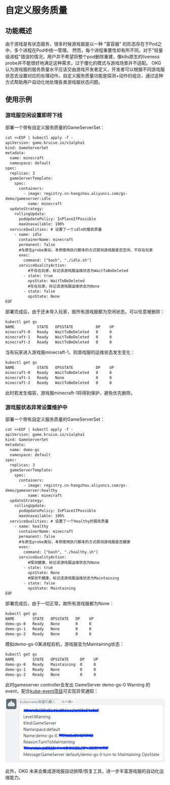 # 自定义服务质量
## 功能概述

由于游戏是有状态服务，很多时候游戏服是以一种 "富容器" 的形态存在于Pod之中，多个进程在Pod中统一管理。
然而，每个进程重要性却有所不同，对于"轻量级进程"错误的情况，用户并不希望将整个pod删除重建，像k8s原生的liveness probe并不能很好地满足这种需求，过于僵化的模式与游戏场景并不适配。
OKG 认为游戏服的服务质量水平应该交由游戏开发者定义，开发者可以根据不同游戏服状态去设置对应的处理动作。自定义服务质量功能是探测+动作的组合，通过这种方式帮助用户自动化地处理各类游戏服状态问题。

## 使用示例

### 游戏服空闲设置即将下线

部署一个带有自定义服务质量的GameServerSet：
```shell
cat <<EOF | kubectl apply -f -
apiVersion: game.kruise.io/v1alpha1
kind: GameServerSet
metadata:
  name: minecraft
  namespace: default
spec:
  replicas: 3
  gameServerTemplate:
    spec:
      containers:
        - image: registry.cn-hangzhou.aliyuncs.com/gs-demo/gameserver:idle
          name: minecraft
  updateStrategy:
    rollingUpdate:
      podUpdatePolicy: InPlaceIfPossible
      maxUnavailable: 100%
  serviceQualities: # 设置了一个idle的服务质量
    - name: idle
      containerName: minecraft
      permanent: false
      #与原生probe类似，本例使用执行脚本的方式探测游戏服是否空闲，不存在玩家
      exec:
        command: ["bash", "./idle.sh"]
      serviceQualityAction:
          #不存在玩家，标记该游戏服运维状态为WaitToBeDeleted
        - state: true
          opsState: WaitToBeDeleted
          #存在玩家，标记该游戏服运维状态为None
        - state: false
          opsState: None
EOF
```

部署完成后，由于还未导入玩家，故所有游戏服都为空闲状态，可以任意被删除：
```shell
kubectl get gs
NAME          STATE   OPSSTATE          DP    UP
minecraft-0   Ready   WaitToBeDeleted   0     0
minecraft-1   Ready   WaitToBeDeleted   0     0
minecraft-2   Ready   WaitToBeDeleted   0     0
```

当有玩家进入游戏服minecraft-1，则游戏服的运维状态发生变化：
```shell
kubectl get gs
NAME          STATE   OPSSTATE          DP    UP
minecraft-0   Ready   WaitToBeDeleted   0     0
minecraft-1   Ready   None              0     0
minecraft-2   Ready   WaitToBeDeleted   0     0
```

此时若发生缩容，游戏服minecraft-1将得到保护，避免优先删除。

### 游戏服状态异常设置维护中

部署一个带有自定义服务质量的GameServerSet：
```shell
cat <<EOF | kubectl apply -f -
apiVersion: game.kruise.io/v1alpha1
kind: GameServerSet
metadata:
  name: demo-gs
  namespace: default
spec:
  replicas: 3
  gameServerTemplate:
    spec:
      containers:
        - image: registry.cn-hangzhou.aliyuncs.com/gs-demo/gameserver:healthy
          name: minecraft
  updateStrategy:
    rollingUpdate:
      podUpdatePolicy: InPlaceIfPossible
      maxUnavailable: 100%
  serviceQualities: # 设置了一个healthy的服务质量
    - name: healthy
      containerName: minecraft
      permanent: false
      #与原生probe类似，本例使用执行脚本的方式探测游戏服是否健康
      exec:
        command: ["bash", "./healthy.sh"]
      serviceQualityAction:
          #探测健康，标记该游戏服运维状态为None
        - state: true
          opsState: None
          #探测不健康，标记该游戏服运维状态为Maintaining
        - state: false
          opsState: Maintaining
EOF
```

部署完成后，由于一切正常，故所有游戏服都为None：
```shell
kubectl get gs
NAME        STATE   OPSSTATE   DP    UP
demo-gs-0   Ready   None       0     0
demo-gs-1   Ready   None       0     0
demo-gs-2   Ready   None       0     0
```

模拟demo-gs-0某进程宕机，游戏服变为Maintaining状态：
```shell
kubectl get gs
NAME        STATE   OPSSTATE     DP    UP
demo-gs-0   Ready   Maintaining  0     0
demo-gs-1   Ready   None         0     0
demo-gs-2   Ready   None         0     0
```

此时gameserver controller会发出 GameServer demo-gs-0 Warning 的 event，配合[kube-event项目](https://github.com/AliyunContainerService/kube-eventer)可实现异常通知：

![](../../../../../static/img/kruisegame/user-manuals/warning-ding.png)

此外，OKG 未来会集成游戏服自动排障/恢复工具，进一步丰富游戏服的自动化运维能力。